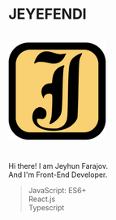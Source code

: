 # JEYEFENDI
# [![Logo](https://github.com/jeyefendi/jeyefendi/blob/main/public/logo192.png)](https://jeyefendi.com)

<br>Hi there! I am Jeyhun Farajov. 
<br>And I'm Front-End Developer.

> JavaScript:
>ES6+<br>
>React.js<br>
>Typescript<br>

# 

